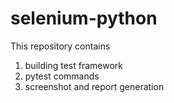 # selenium-python

This repository contains
1. building test framework
2. pytest commands
3. screenshot and report generation
